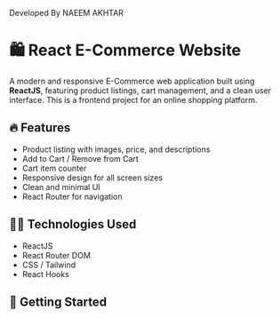 Developed By NAEEM AKHTAR

# 🛍️ React E-Commerce Website

A modern and responsive E-Commerce web application built using **ReactJS**, featuring product listings, cart management, and a clean user interface. This is a frontend project for an online shopping platform.

## 🔥 Features

- Product listing with images, price, and descriptions
- Add to Cart / Remove from Cart
- Cart item counter
- Responsive design for all screen sizes
- Clean and minimal UI
- React Router for navigation


## 🧑‍💻 Technologies Used

- ReactJS
- React Router DOM
- CSS / Tailwind
- React Hooks


## 🚀 Getting Started



